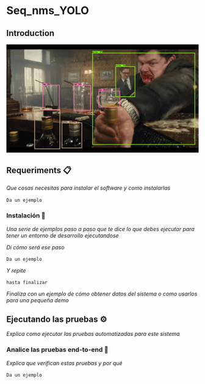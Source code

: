 # Seq_nms_YOLO
## Introduction
![alt text](https://github.com/lepori1/seq_nms_yolo/blob/main/index.jpg)
## Requeriments 📋

_Que cosas necesitas para instalar el software y como instalarlas_

```Da un ejemplo```

### Instalación 🔧

_Una serie de ejemplos paso a paso que te dice lo que debes ejecutar para tener un entorno de desarrollo ejecutandose_

_Dí cómo será ese paso_

```
Da un ejemplo
```

_Y repite_

```
hasta finalizar
```

_Finaliza con un ejemplo de cómo obtener datos del sistema o como usarlos para una pequeña demo_

## Ejecutando las pruebas ⚙️

_Explica como ejecutar las pruebas automatizadas para este sistema_

### Analice las pruebas end-to-end 🔩

_Explica que verifican estas pruebas y por qué_

```
Da un ejemplo
```
